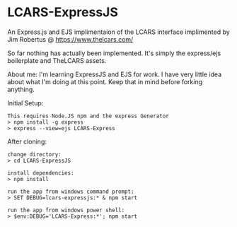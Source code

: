 # LCARS-ExpressJS
An Express.js and EJS implimentaion of the LCARS interface implimented by Jim Robertus @ https://www.thelcars.com/

So far nothing has actually been implemented. It's simply the express/ejs boilerplate and TheLCARS assets. 

About me: I'm learning ExpressJS and EJS for work. I have very little idea about what I'm doing at this point. Keep that in mind before forking anything.

Initial Setup:

    This requires Node.JS npm and the express Generator
    > npm install -g express
    > express --view=ejs LCARS-Express

After cloning:

    change directory:
    > cd LCARS-ExpressJS

    install dependencies:
    > npm install

    run the app from windows command prompt:
    > SET DEBUG=lcars-expressjs:* & npm start

    run the app from windows power shell:
    > $env:DEBUG='LCARS-Express:*'; npm start